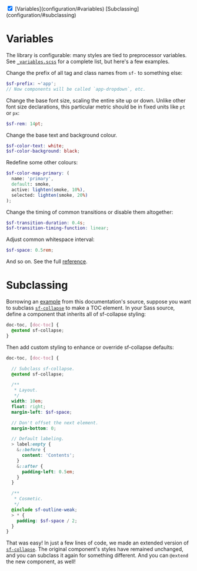 <!-- TOC -->
<div doc-toc theme="text-accent">
  <input checked id="<%= uniqId() %>" type="checkbox">
  <label for="<%= lastUniqId() %>" theme="accent"></label>
  [Variables](configuration/#variables)
  [Subclassing](configuration/#subclassing)
</div>

# Variables

The library is configurable: many styles are tied to preprocessor variables. See
[`_variables.scss`](https://github.com/Mitranim/stylific/blob/master/scss/_variables.scss)
for a complete list, but here's a few examples.

Change the prefix of all tag and class names from `sf-` to something else:

```scss
$sf-prefix: ~'app';
// Now components will be called `app-dropdown`, etc.
```

Change the base font size, scaling the entire site up or down. Unlike other font
size declarations, this particular metric should be in fixed units like `pt` or
`px`:

```scss
$sf-rem: 14pt;
```

Change the base text and background colour.

```scss
$sf-color-text: white;
$sf-color-background: black;
```

Redefine some other colours:

```scss
$sf-color-map-primary: (
  name: 'primary',
  default: smoke,
  active: lighten(smoke, 10%),
  selected: lighten(smoke, 20%)
);
```

Change the timing of common transitions or disable them altogether:

```scss
$sf-transition-duration: 0.4s;
$sf-transition-timing-function: linear;
```

Adjust common whitespace interval:

```scss
$sf-space: 0.5rem;
```

And so on. See the full
[reference](https://github.com/Mitranim/stylific/blob/master/scss/_variables.scss).

# Subclassing

Borrowing an
[example](https://github.com/Mitranim/stylific/blob/master/src-docs/styles/components/doc-toc.scss)
from this documentation's source, suppose you want to subclass
[`sf-collapse`](components/#sf-collapse) to make a TOC element. In your Sass
source, define a component that inherits all of sf-collapse styling:

```scss
doc-toc, [doc-toc] {
  @extend sf-collapse;
}
```

Then add custom styling to enhance or override sf-collapse defaults:

```scss
doc-toc, [doc-toc] {

  // Subclass sf-collapse.
  @extend sf-collapse;

  /**
   * Layout.
   */
  width: 10em;
  float: right;
  margin-left: $sf-space;

  // Don't offset the next element.
  margin-bottom: 0;

  // Default labeling.
  > label:empty {
    &::before {
      content: 'Contents';
    }
    &::after {
      padding-left: 0.5em;
    }
  }

  /**
   * Cosmetic.
   */
  @include sf-outline-weak;
  > * {
    padding: $sf-space / 2;
  }
}

```

That was easy! In just a few lines of code, we made an extended version of
[`sf-collapse`](https://github.com/Mitranim/stylific/blob/master/scss/components/sf-collapse.scss).
The original component's styles have remained unchanged, and you can subclass
it again for something different. And you can `@extend` the new component, as
well!

